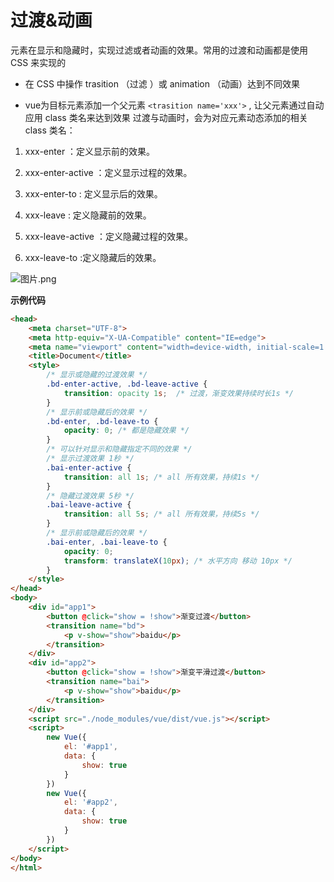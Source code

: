 # 过渡&动画
元素在显示和隐藏时，实现过滤或者动画的效果。常用的过渡和动画都是使用 CSS 来实现的

- 在 CSS 中操作 trasition （过滤 ）或 animation （动画）达到不同效果

- vue为目标元素添加一个父元素 `<trasition name='xxx'>` , 让父元素通过自动应用 class 类名来达到效果
过渡与动画时，会为对应元素动态添加的相关 class 类名：

1. xxx-enter ：定义显示前的效果。

2. xxx-enter-active ：定义显示过程的效果。

3. xxx-enter-to : 定义显示后的效果。

4. xxx-leave : 定义隐藏前的效果。

5. xxx-leave-active ：定义隐藏过程的效果。

6. xxx-leave-to :定义隐藏后的效果。

![图片.png](https://p6-juejin.byteimg.com/tos-cn-i-k3u1fbpfcp/5e9e0fb2552b4353bd8ced7829484a0e~tplv-k3u1fbpfcp-watermark.image?)

**示例代码**
```html
<head>
    <meta charset="UTF-8">
    <meta http-equiv="X-UA-Compatible" content="IE=edge">
    <meta name="viewport" content="width=device-width, initial-scale=1.0">
    <title>Document</title>
    <style>
        /* 显示或隐藏的过渡效果 */
        .bd-enter-active, .bd-leave-active {
            transition: opacity 1s;  /* 过渡，渐变效果持续时长1s */
        }
        /* 显示前或隐藏后的效果 */
        .bd-enter, .bd-leave-to {
            opacity: 0; /* 都是隐藏效果 */
        }
        /* 可以针对显示和隐藏指定不同的效果 */
        /* 显示过渡效果 1秒 */
        .bai-enter-active {
            transition: all 1s; /* all 所有效果，持续1s */
        }
        /* 隐藏过渡效果 5秒 */
        .bai-leave-active {
            transition: all 5s; /* all 所有效果，持续5s */
        }
        /* 显示前或隐藏后的效果 */
        .bai-enter, .bai-leave-to {
            opacity: 0;
            transform: translateX(10px); /* 水平方向 移动 10px */
        }
    </style>
</head>
<body>
    <div id="app1">
        <button @click="show = !show">渐变过渡</button>
        <transition name="bd">
            <p v-show="show">baidu</p>
        </transition>
    </div>
    <div id="app2">
        <button @click="show = !show">渐变平滑过渡</button>
        <transition name="bai">
            <p v-show="show">baidu</p>
        </transition>
    </div>
    <script src="./node_modules/vue/dist/vue.js"></script>
    <script>
        new Vue({
            el: '#app1',
            data: {
                show: true
            }
        })
        new Vue({
            el: '#app2',
            data: {
                show: true
            }
        })
    </script>
</body>
</html>
```

